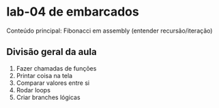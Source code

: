 # lab-04 de embarcados

Conteúdo principal: Fibonacci em assembly (entender recursão/iteração)  

## Divisão geral da aula

1) Fazer chamadas de funções
2) Printar coisa na tela
3) Comparar valores entre si
4) Rodar loops
5) Criar branches lógicas
